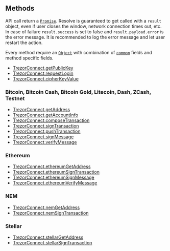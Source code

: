 ## Methods

API call return a [`Promise`](https://developer.mozilla.org/en-US/docs/Web/JavaScript/Reference/Global_Objects/Promise). Resolve is guaranteed to get called
with a `result` object, even if user closes the window, network connection times
out, etc. In case of failure `result.success` is set to false and `result.payload.error` is
the error message. It is recommended to log the error message and let user
restart the action.

Every method require an [`Object`](https://developer.mozilla.org/en-US/docs/Web/JavaScript/Reference/Global_Objects/Object) with combination of [`common`](methods/commonParams.md) fields and method specific fields.

* [TrezorConnect.getPublicKey](methods/getPublicKey.md)
* [TrezorConnect.requestLogin](methods/requestLogin.md)
* [TrezorConnect.cipherKeyValue](methods/cipherKeyValue.md)

### Bitcoin, Bitcoin Cash, Bitcoin Gold, Litecoin, Dash, ZCash, Testnet 

* [TrezorConnect.getAddress](methods/getAddress.md)
* [TrezorConnect.getAccountInfo](methods/getAccountInfo.md)
* [TrezorConnect.composeTransaction](methods/composeTransaction.md)
* [TrezorConnect.signTransaction](methods/signTransaction.md)
* [TrezorConnect.pushTransaction](methods/pushTransaction.md)
* [TrezorConnect.signMessage](methods/signMessage.md)
* [TrezorConnect.verifyMessage](methods/verifyMessage.md)

### Ethereum
* [TrezorConnect.ethereumGetAddress](methods/ethereumGetAddress.md)
* [TrezorConnect.ethereumSignTransaction](methods/ethereumSignTransaction.md)
* [TrezorConnect.ethereumSignMessage](methods/ethereumSignMessage.md)
* [TrezorConnect.ethereumVerifyMessage](methods/ethereumVerifyMessage.md)

### NEM
* [TrezorConnect.nemGetAddress](methods/nemGetAddress.md)
* [TrezorConnect.nemSignTransaction](methods/nemSignTransaction.md)

### Stellar
* [TrezorConnect.stellarGetAddress](methods/stellarGetAddress.md)
* [TrezorConnect.stellarSignTransaction](methods/stellarSignTransaction.md)
